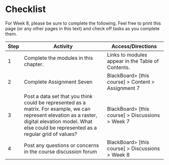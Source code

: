 # Checklist

For Week 8, please be sure to complete the following. Feel free to print this page (or any other pages in this text) and check off tasks as you complete them.


| Step | Activity | Access/Directions |
|-----|-----|-----|
| 1 | Complete the modules in this chapter. | Links to modules appear in the Table of Contents.| 
| 2 | Complete Assignment Seven | BlackBoard> [this course] > Content > Assignment 7 |
| 3 | Post a data set that you think could be represented as a matrix.  For example, we can represent elevation as a raster, digital elevation model.  What else could be represented as a regular grid of values? | BlackBoard> [this course] > Discussions > Week 7 |
| 4 | Post any questions or concerns in the course discussion forum | BlackBoard> [this course] > Discussions > Week 8 |


